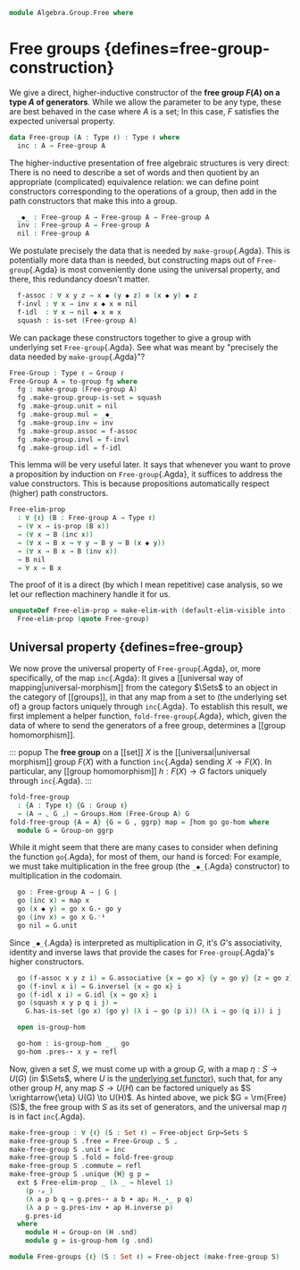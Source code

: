 <!--
```agda
open import 1Lab.Reflection.Induction

open import Algebra.Group.Cat.Base
open import Algebra.Group

open import Cat.Diagram.Initial
open import Cat.Functor.Adjoint
open import Cat.Prelude
```
-->

```agda
module Algebra.Group.Free where
```

<!--
```agda
private variable
  ℓ : Level
  A : Type ℓ
open is-group-hom
open Group-on
open Initial
```
-->

# Free groups {defines=free-group-construction}

We give a direct, higher-inductive constructor of the **free group
$F(A)$ on a type $A$ of generators**. While we allow the parameter to be
any type, these are best behaved in the case where $A$ is a set; In this
case, $F$ satisfies the expected universal property.

```agda
data Free-group (A : Type ℓ) : Type ℓ where
  inc : A → Free-group A
```

The higher-inductive presentation of free algebraic structures is very
direct: There is no need to describe a set of words and then quotient by
an appropriate (complicated) equivalence relation: we can define point
constructors corresponding to the operations of a group, then add in the
path constructors that make this into a group.

```agda
  _◆_ : Free-group A → Free-group A → Free-group A
  inv : Free-group A → Free-group A
  nil : Free-group A
```

We postulate precisely the data that is needed by `make-group`{.Agda}.
This is potentially more data than is needed, but constructing maps out
of `Free-group`{.Agda} is most conveniently done using the universal
property, and there, this redundancy doesn't matter.

```agda
  f-assoc : ∀ x y z → x ◆ (y ◆ z) ≡ (x ◆ y) ◆ z
  f-invl : ∀ x → inv x ◆ x ≡ nil
  f-idl  : ∀ x → nil ◆ x ≡ x
  squash : is-set (Free-group A)
```

We can package these constructors together to give a group with
underlying set `Free-group`{.Agda}. See what was meant by "precisely the
data needed by `make-group`{.Agda}"?

```agda
Free-Group : Type ℓ → Group ℓ
Free-Group A = to-group fg where
  fg : make-group (Free-group A)
  fg .make-group.group-is-set = squash
  fg .make-group.unit = nil
  fg .make-group.mul = _◆_
  fg .make-group.inv = inv
  fg .make-group.assoc = f-assoc
  fg .make-group.invl = f-invl
  fg .make-group.idl = f-idl
```

This lemma will be very useful later. It says that whenever you want to
prove a proposition by induction on `Free-group`{.Agda}, it suffices to
address the value constructors. This is because propositions
automatically respect (higher) path constructors.

```agda
Free-elim-prop
  : ∀ {ℓ} (B : Free-group A → Type ℓ)
  → (∀ x → is-prop (B x))
  → (∀ x → B (inc x))
  → (∀ x → B x → ∀ y → B y → B (x ◆ y))
  → (∀ x → B x → B (inv x))
  → B nil
  → ∀ x → B x
```

The proof of it is a direct (by which I mean repetitive) case analysis,
so we let our reflection machinery handle it for us.

```agda
unquoteDef Free-elim-prop = make-elim-with (default-elim-visible into 1)
  Free-elim-prop (quote Free-group)
```

</details>

## Universal property {defines=free-group}

We now prove the universal property of `Free-group`{.Agda}, or, more
specifically, of the map `inc`{.Agda}: It gives a [[universal way of
mapping|universal-morphism]] from the category $\Sets$ to an object in
the category of [[groups]], in that any map from a set to (the
underlying set of) a group factors uniquely through `inc`{.Agda}. To
establish this result, we first implement a helper function,
`fold-free-group`{.Agda}, which, given the data of where to send the
generators of a free group, determines a [[group homomorphism]].

::: popup
The **free group** on a [[set]] $X$ is the [[universal|universal
morphism]] group $F(X)$ with a function `inc`{.Agda} sending $X \to
F(X)$. In particular, any [[group homomorphism]] $h : F(X) \to G$
factors uniquely through `inc`{.Agda}.
:::

```agda
fold-free-group
  : {A : Type ℓ} {G : Group ℓ}
  → (A → ⌞ G ⌟) → Groups.Hom (Free-Group A) G
fold-free-group {A = A} {G = G , ggrp} map = ∫hom go go-hom where
  module G = Group-on ggrp
```

While it might seem that there are many cases to consider when defining
the function `go`{.Agda}, for most of them, our hand is forced: For
example, we must take multiplication in the free group (the `_◆_`{.Agda}
constructor) to multiplication in the codomain.

```agda
  go : Free-group A → ∣ G ∣
  go (inc x) = map x
  go (x ◆ y) = go x G.⋆ go y
  go (inv x) = go x G.⁻¹
  go nil = G.unit
```

Since `_◆_`{.Agda} is interpreted as multiplication in $G$, it's $G$'s
associativity, identity and inverse laws that provide the cases for
`Free-group`{.Agda}'s higher constructors.

```agda
  go (f-assoc x y z i) = G.associative {x = go x} {y = go y} {z = go z} i
  go (f-invl x i) = G.inversel {x = go x} i
  go (f-idl x i) = G.idl {x = go x} i
  go (squash x y p q i j) =
    G.has-is-set (go x) (go y) (λ i → go (p i)) (λ i → go (q i)) i j

  open is-group-hom

  go-hom : is-group-hom _ _ go
  go-hom .pres-⋆ x y = refl
```

Now, given a set $S$, we must come up with a group $G$, with a map
$\eta : S \to U(G)$ (in $\Sets$, where $U$ is the [underlying set functor]),
such that, for any other group $H$, any map $S \to U(H)$ can be factored
uniquely as $S \xrightarrow{\eta} U(G) \to U(H)$. As hinted above, we
pick $G = \rm{Free}(S)$, the free group with $S$ as its set of
generators, and the universal map $\eta$ is in fact `inc`{.Agda}.

[underlying set functor]: Algebra.Group.Cat.Base.html#the-underlying-set

<!--
```agda
open Free-object
```
-->

```agda
make-free-group : ∀ {ℓ} (S : Set ℓ) → Free-object Grp↪Sets S
make-free-group S .free = Free-Group ⌞ S ⌟
make-free-group S .unit = inc
make-free-group S .fold = fold-free-group
make-free-group S .commute = refl
make-free-group S .unique {H} g p =
  ext $ Free-elim-prop _ (λ _ → hlevel 1)
    (p ·ₚ_)
    (λ a p b q → g.pres-⋆ a b ∙ ap₂ H._⋆_ p q)
    (λ a p → g.pres-inv ∙ ap H.inverse p)
    g.pres-id
  where
    module H = Group-on (H .snd)
    module g = is-group-hom (g .snd)

module Free-groups {ℓ} (S : Set ℓ) = Free-object (make-free-group S)
```
